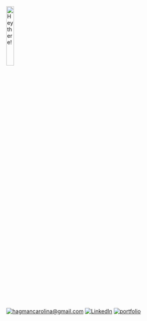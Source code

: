 <img src="https://media2.giphy.com/media/BRlx9wqUKIaVa/giphy.gif?cid=ecf05e476rjz4rbfd1nqsiwyuye61e91488ig5239khc5eaa&rid=giphy.gif" width="20%" alt="Hey there!">

[![hagmancarolina@gmail.com](https://img.shields.io/badge/Email-ffc0cb?style=for-the-badge)](mailto:hagmancarolina@gmail.com)
[![LinkedIn](https://img.shields.io/badge/LinkedIn-0077B5?style=for-the-badge&logo=linkedin&logoColor=white)](https://www.linkedin.com/in/carolina-hagman/)
[![portfolio](https://img.shields.io/badge/Portfolio-BFFFF4?style=for-the-badge)](mailto:hagmancarolina@gmail.com)
